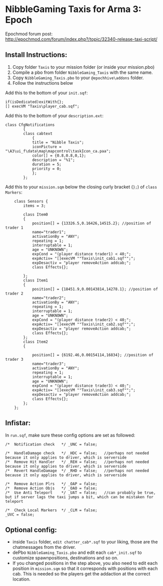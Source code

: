 # NibbleGaming Taxis for Arma 3: Epoch

Epochmod forum post: http://epochmod.com/forum/index.php?/topic/32340-release-taxi-script/

## Install Instructions:

1. Copy folder `Taxis` to your mission folder (or inside your mission.pbo)
2. Compile a pbo from folder `NibbleGaming_Taxis` with the same name.
3. Copy `NibbleGaming_Taxis.pbo` to your `@epochhive\addons` folder.
4. Follow the instructions below

Add this to the bottom of your `init.sqf`:

```sqf
if(isDedicated)exitWith{};
[] execVM "Taxis\player_cab.sqf";
```

Add this to the bottom of your `description.ext`:
```sqf
class CfgNotifications
        {
        class cabtext
            {
            title = "Nibble Taxis";
            iconPicture = "\A3\ui_f\data\map\mapcontrol\taskIcon_ca.paa";
            color[] = {0.8,0.8,0,1};
            description = "%1";
            duration = 5;
            priority = 0;
            };
        };
```

Add this to your `mission.sqm` below the closing curly bracket (`};`) of `class Markers`:

```sqf
    class Sensors {
        items = 3;

        class Item0     
        {
            position[] = {13326.5,0.16426,14515.2}; //position of trader 1
            name="trader1";
            activationBy = "ANY";
            repeating = 1;
            interruptable = 1;
            age = "UNKNOWN";
            expCond = "(player distance trader1) < 40;";
            expActiv= "[]execVM ""Taxis\init_cab1.sqf"";";
            expDesactiv = "player removeAction addcab;";
            class Effects{};
            
        };
        class Item1     
        {
            position[] = {18451.9,0.00143814,14278.1}; //position of trader 2
            name="trader2";
            activationBy = "ANY";
            repeating = 1;
            interruptable = 1;
            age = "UNKNOWN";
            expCond = "(player distance trader2) < 40;";
            expActiv= "[]execVM ""Taxis\init_cab2.sqf"";";
            expDesactiv = "player removeAction addcab;";
            class Effects{};
        };
        class Item2 
        {
            
            position[] = {6192.46,0.00154114,16834}; //position of trader 3
            name="trader3";
            activationBy = "ANY";
            repeating = 1;
            interruptable = 1;
            age = "UNKNOWN";
            expCond = "(player distance trader3) < 40;";
            expActiv= "[]execVM ""Taxis\init_cab3.sqf"";";
            expDesactiv = "player removeAction addcab;";
            class Effects{};
        };
    };
```

## Infistar:

In `run.sqf`, make sure these config options are set as followed:

```sqf
/*  Notification check   */ _UNC = false;

/*  HandleDamage check   */ _HDC = false;	//perhaps not needed because it only applies to driver, which is serverside
/*  Remove Hit Handler   */ _REH = false;	//perhaps not needed because it only applies to driver, which is serverside
/*  Revert HandleDamage  */ _RHD = false;	//perhaps not needed because it only applies to driver, which is serverside

/*  Remove Action Plrs   */ _OAP = false;
/*  Remove Action Objs   */ _OAO = false;
/*  Use Anti Teleport    */ _UAT = false;  	//can probably be true, but if server lags the taxi jumps a bit, which can be mistaken for teleport

/*  Check Local Markers  */ _CLM = false;
_UVC = false;
```

## Optional config:

- inside `Taxis` folder, `edit chatter_cab*.sqf` to your liking, those are the chatmessages from the driver.
- dePbo `NibbleGaming_Taxis.pbo` and edit each `cab*_init.sqf` to customize spawnpositions, destinations and so on. 
- If you changed positions in the step above, you also need to edit each position in `mission.sqm` so that it corresponds with positions with each cab. This is needed so the players get the addaction at the correct location. 
